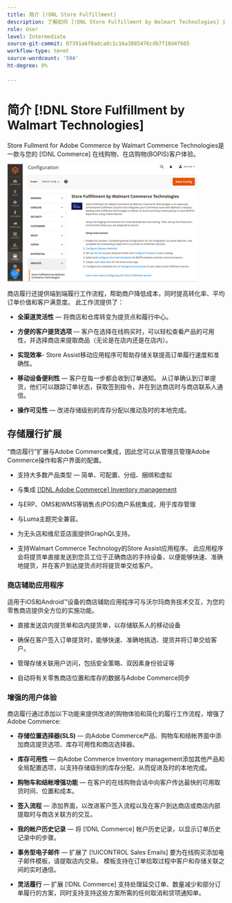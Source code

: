 ```yaml
---
title: 简介 [!DNL Store Fulfillment]
description: 了解如何 [!DNL Store Fulfillment by Walmart Technologies] 支持在线购买、向Adobe Commerce和Magento Open Source客户提供店内接货(BOPI)服务。 使用Store Assist移动设备简化商店联系商和Commerce客户的BOPIS完成和订单处理。
role: User
level: Intermediate
source-git-commit: 07391a6f8adca8c1c16a3885476cdb7f18d4f605
workflow-type: tm+mt
source-wordcount: '594'
ht-degree: 0%

---
```


# 简介 [!DNL Store Fulfillment by Walmart Technologies]

Store Fullment for Adobe Commerce by Walmart Commerce Technologies是一款与您的 [!DNL Commerce] 在线购物、在店购物(BOPIS)客户体验。

![通过Walmart Technologies管理配置实现商店](assets/store-fulfillment-admin-home.png)

商店履行还提供端到端履行工作流程，帮助商户降低成本，同时提高转化率、平均订单价值和客户满意度。 此工作流提供了：

* **全渠道灵活性** — 将商店和仓库转变为提货点和履行中心。

* **方便的客户提货选项** — 客户在选择在线购买时，可以轻松查看产品的可用性，并选择商店来提取商品（无论是在店内还是在店内）。

* **实现效率**- Store Assist移动应用程序可帮助存储关联提高订单履行速度和准确性。

* **移动设备便利性** — 客户在每一步都会收到订单通知。 从订单确认到订单提货，他们可以跟踪订单状态，获取签到指令，并在到达商店时与商店联系人通信。

* **操作可见性** — 改进存储级别的库存分配以推动及时的本地完成。

## 存储履行扩展

“商店履行”扩展与Adobe Commerce集成，因此您可以从管理员管理Adobe Commerce操作和客户界面的配置。

* 支持大多数产品类型 — 简单、可配置、分组、捆绑和虚拟

* 与集成 [[!DNL Adobe Commerce] Inventory management](https://docs.magento.com/user-guide/catalog/inventory-learn-more.html)

* 与ERP、OMS和WMS等销售点(POS)商户系统集成，用于库存管理

* 与Luma主题完全兼容。

* 为无头店和维尼亚店面提供GraphQL支持。

* 支持Walmart Commerce Technology的Store Assist应用程序。 此应用程序会将提货单直接发送到您员工位于正确商店的手持设备，以便能够快速、准确地提货，并在客户到达提货点时将提货单交给客户。

### 商店辅助应用程序

适用于iOS和Android™设备的商店辅助应用程序可与沃尔玛商务技术交互，为您的零售商店提供全方位的实施功能。

* 直接发送店内提货单和店内提货单，以存储联系人的移动设备

* 确保在客户签入订单提货时，能够快速、准确地挑选、提货并将订单交给客户。

* 管理存储关联用户访问，包括安全策略、双因素身份验证等

* 自动将有关零售商店位置和库存的数据与Adobe Commerce同步

### 增强的用户体验

商店履行通过添加以下功能来提供改进的购物体验和简化的履行工作流程，增强了Adobe Commerce:

* **存储位置选择器(SLS)** — 向Adobe Commerce产品、购物车和结帐界面中添加商店提货选项、库存可用性和商店选择器。

* **库存可用性** — 向Adobe Commerce Inventory management添加其他产品和全局配置选项，以支持存储级别的库存分配，从而促进及时的本地完成。

* **购物车和结帐增强功能** — 在客户的在线购物会话中向客户传达最快的可用取货时间、位置和成本。

* **签入流程** — 添加界面，以改进客户签入流程以及在客户到达商店或商店内部提取时与商店关联方的交互。

* **我的帐户历史记录** — 将 [!DNL Commerce] 帐户历史记录，以显示订单历史记录中的步骤。

* **事务型电子邮件** — 扩展了 [!UICONTROL Sales Emails] 要为在线购买添加电子邮件模板，请提取店内交易。 模板支持在订单拾取过程中客户和存储关联之间的实时通信。

* **灵活履行** — 扩展 [!DNL Commerce] 支持处理延交订单、数量减少和部分订单履行的方案，同时支持支持这些方案所需的任何取消和贷项通知单。
